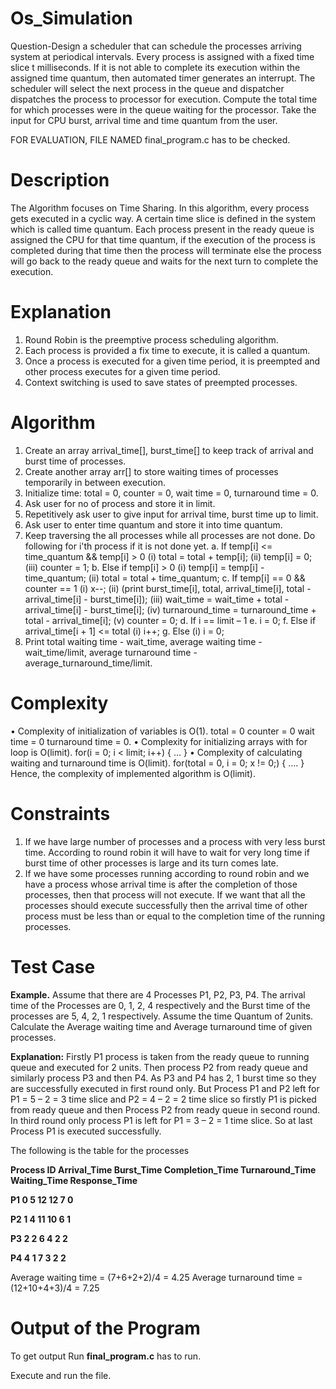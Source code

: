 # Os_Simulation
Question-Design a scheduler that can schedule the processes arriving system at periodical
intervals. Every process is assigned with a fixed time slice t milliseconds. If it is not able to
complete its execution within the assigned time quantum, then automated timer generates an
interrupt. The scheduler will select the next process in the queue and dispatcher dispatches the
process to processor for execution. Compute the total time for which processes were in the queue
waiting for the processor. Take the input for CPU burst, arrival time and time quantum from the
user.

FOR EVALUATION, 
FILE NAMED final_program.c has to be checked.

# Description
The Algorithm focuses on Time Sharing. In this algorithm, every process gets executed in a cyclic way. A certain time slice is defined in the system which is called time quantum. Each process present in the ready queue is assigned the CPU for that time quantum, if the execution of the process is completed during that time then the process will terminate else the process will go back to the ready queue and waits for the next turn to complete the execution.

# Explanation
1. Round Robin is the preemptive process scheduling algorithm.
2. Each process is provided a fix time to execute, it is called a quantum.
3. Once a process is executed for a given time period, it is preempted and other process executes for a given time period.
4. Context switching is used to save states of preempted processes.

# Algorithm
1.	Create an array arrival_time[], burst_time[] to keep track of arrival and burst time of processes.
2.	Create another array arr[] to store waiting times of processes temporarily in between execution.
3.	Initialize time: total = 0, counter = 0, wait time = 0, turnaround time = 0.
4.	Ask user for no of process and store it in limit.
5.	Repetitively ask user to give input for arrival time, burst time up to limit.
6.	Ask user to enter time quantum and store it into time quantum.
7.	Keep traversing the all processes while all processes are not done. Do following for i'th process if it is not done yet. 
a.	If temp[i] <= time_quantum && temp[i] > 0 
(i)	 total = total + temp[i]; 
(ii)	 temp[i] = 0; 
(iii)	 counter = 1; 
b.	 Else if temp[i] > 0 
(i)	 temp[i] = temp[i] - time_quantum; 
(ii)	 total = total + time_quantum; 
c.	 If temp[i] == 0 && counter == 1 
(i)	  x--;
(ii)	 (print burst_time[i], total, arrival_time[i], total - arrival_time[i] - burst_time[i]);
(iii)	 wait_time = wait_time + total - arrival_time[i] - burst_time[i]; 
(iv)	 turnaround_time = turnaround_time + total - arrival_time[i]; 
(v)	 counter = 0; 
d.	 If i == limit – 1 
e.	 i = 0;
f.	 Else if arrival_time[i + 1] <= total 
(i)	 i++; 
g.	 Else 
(i)	 i = 0;
8.	Print total waiting time - wait_time, average waiting time - wait_time/limit, average turnaround time - average_turnaround_time/limit.

# Complexity
•	Complexity of initialization of variables is O(1). total = 0 counter = 0 wait time = 0 turnaround time = 0.
•	Complexity for initializing arrays with for loop is O(limit). 
for(i = 0; i < limit; i++) { … }
•	Complexity of calculating waiting and turnaround time is O(limit). 
for(total = 0, i = 0; x != 0;) { …. } 
Hence, the complexity of implemented algorithm is O(limit).

# Constraints
1.	If we have large number of processes and a process with very less burst time. According to round robin it will have to wait for very long time if burst time of other processes is large and its turn comes late.
2.	If we have some processes running according to round robin and we have a process whose arrival time is after the completion of those processes, then that process will not execute. If we want that all the processes should execute successfully then the arrival time of other process must be less than or equal to the completion time of the running processes.

# Test Case
**Example.** Assume that there are 4 Processes P1, P2, P3, P4. The arrival time of the Processes are 0, 1, 2, 4 respectively and the Burst time of the processes are 5, 4, 2, 1 respectively. Assume the time Quantum of 2units. Calculate the Average waiting time and Average turnaround time of given processes.

**Explanation:** Firstly P1 process is taken from the ready queue to running queue and executed for 2 units. Then process P2 from ready queue and similarly process P3 and then P4. As P3 and P4 has 2, 1 burst time so they are successfully executed in first round only. But Process P1 and P2 left for P1 = 5 – 2 = 3 time slice and P2 = 4 – 2 = 2 time slice so firstly P1 is picked from ready queue and then Process P2 from ready queue in second round. In third round only process P1 is left for P1 = 3 – 2 = 1 time slice. So at last Process P1 is executed successfully.

The following is the table for the processes

**Process ID	Arrival_Time	Burst_Time	Completion_Time	Turnaround_Time	Waiting_Time	Response_Time**

**P1       	          0	           5	             12	            12	          7	             0**

**P2	                1        	   4	             11	            10	          6	             1**

**P3	                2	           2	              6	             4	          2	             2**

**P4	                4	           1	              7	             3            2              2**

Average waiting time = (7+6+2+2)/4 = 4.25
Average turnaround time = (12+10+4+3)/4 = 7.25

# Output of the Program
To get output Run **final_program.c** has to run.

Execute and run the file.


